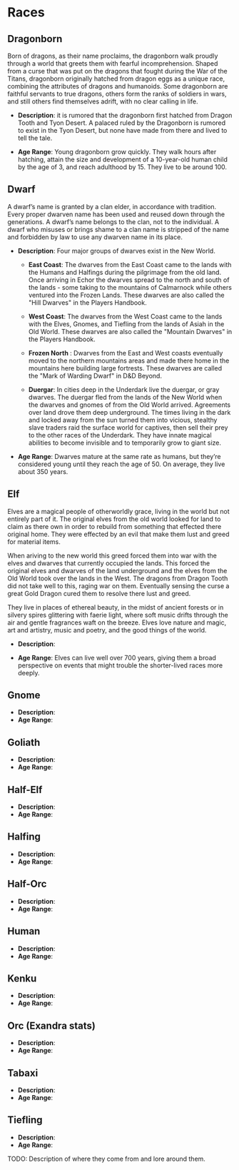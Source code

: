 # Races

## Dragonborn

Born of dragons, as their name proclaims, the dragonborn walk proudly through a world that greets them with fearful incomprehension. Shaped from a curse that was put on the dragons that fought during the War of the Titans, dragonborn originally hatched from dragon eggs as a unique race, combining the attributes of dragons and humanoids. Some dragonborn are faithful servants to true dragons, others form the ranks of soldiers in wars, and still others find themselves adrift, with no clear calling in life.

- **Description**:  it is rumored that the dragonborn first hatched from Dragon Tooth and Tyon Desert.  A palaced ruled by the Dragonborn is rumored to exist in the Tyon Desert, but none have made from there and lived to tell the tale.

- **Age Range**: Young dragonborn grow quickly. They walk hours after hatching, attain the size and development of a 10-year-old human child by the age of 3, and reach adulthood by 15. They live to be around 100.

## Dwarf

A dwarf’s name is granted by a clan elder, in accordance with tradition. Every proper dwarven name has been used and reused down through the generations. A dwarf’s name belongs to the clan, not to the individual. A dwarf who misuses or brings shame to a clan name is stripped of the name and forbidden by law to use any dwarven name in its place.

- **Description**:  Four major groups of dwarves exist in the New World.

  - **East Coast**:  The dwarves from the East Coast came to the lands with the Humans and Halfings during the pilgrimage from the old land.  Once arriving in Echor the dwarves spread to the north and south of the lands - some taking to the mountains of Calmarnock while others ventured into the Frozen Lands.  These dwarves are also called the "Hill Dwarves" in the Players Handbook.  

  - **West Coast**:  The dwarves from the West Coast came to the lands with the Elves, Gnomes, and Tiefling from the lands of Asiah in the Old World.  These dwarves are also called the "Mountain Dwarves" in the Players Handbook.

  - **Frozen North** :  Dwarves from the East and West coasts eventually moved to the northern mountains areas and made there home in the mountains here building large fortrests.  These dwarves are called the "Mark of Warding Dwarf" in D&D Beyond.  

  - **Duergar**:  In cities deep in the Underdark live the duergar, or gray dwarves. The duergar fled from the lands of the New World when the dwarves and gnomes of from the Old World arrived.  Agreements over land drove them deep underground.  The times living in the dark and locked away from the sun turned them into vicious, stealthy slave traders raid the surface world for captives, then sell their prey to the other races of the Underdark. They have innate magical abilities to become invisible and to temporarily grow to giant size.

- **Age Range**: Dwarves mature at the same rate as humans, but they’re considered young until they reach the age of 50. On average, they live about 350 years.

## Elf

Elves are a magical people of otherworldly grace, living in the world but not entirely part of it. The original elves from the old world looked for land to claim as there own in order to rebuild from something that effected there original home.  They were effected by an evil that make them lust and greed for material items.  

When ariving to the new world this greed forced them into war with the elves and dwarves that currently occupied the lands.  This forced the original elves and dwarves of the land underground and the elves from the Old World took over the lands in the West.  The dragons from Dragon Tooth did not take well to this, raging war on them.  Eventually sensing the curse a great Gold Dragon cured them to resolve there lust and greed.

They live in places of ethereal beauty, in the midst of ancient forests or in silvery spires glittering with faerie light, where soft music drifts through the air and gentle fragrances waft on the breeze. Elves love nature and magic, art and artistry, music and poetry, and the good things of the world.

- **Description**:

- **Age Range**:  Elves can live well over 700 years, giving them a broad perspective on events that might trouble the shorter-lived races more deeply. 

## Gnome

- **Description**:
- **Age Range**:

## Goliath

- **Description**:
- **Age Range**:

## Half-Elf

- **Description**:
- **Age Range**:

## Halfing

- **Description**:
- **Age Range**:

## Half-Orc

- **Description**:
- **Age Range**:

## Human

- **Description**:
- **Age Range**:

## Kenku

- **Description**:
- **Age Range**:

## Orc (Exandra stats)

- **Description**:
- **Age Range**:

## Tabaxi

- **Description**:
- **Age Range**:

## Tiefling

- **Description**:
- **Age Range**:


TODO:  Description of where they come from and lore around them.
